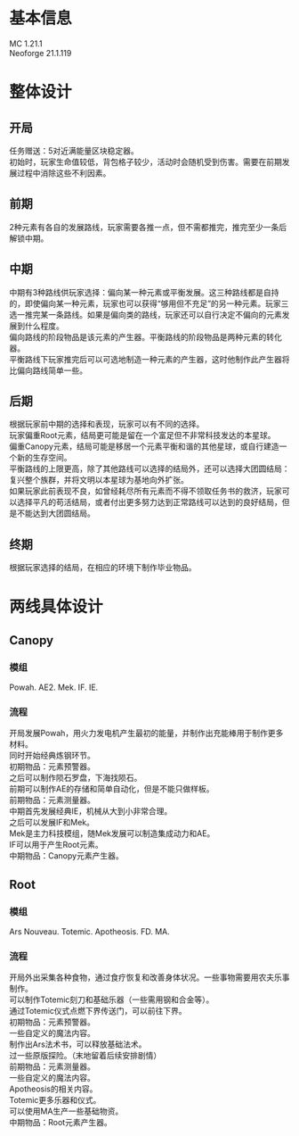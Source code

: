 # 基本信息
MC 1.21.1  
Neoforge 21.1.119  
# 整体设计
## 开局
任务赠送：5对近满能量区块稳定器。  
初始时，玩家生命值较低，背包格子较少，活动时会随机受到伤害。需要在前期发展过程中消除这些不利因素。  
## 前期
2种元素有各自的发展路线，玩家需要各推一点，但不需都推完，推完至少一条后解锁中期。  
## 中期
中期有3种路线供玩家选择：偏向某一种元素或平衡发展。这三种路线都是自持的，即使偏向某一种元素，玩家也可以获得“够用但不充足”的另一种元素。玩家三选一推完某一条路线。如果是偏向类的路线，玩家还可以自行决定不偏向的元素发展到什么程度。  
偏向路线的阶段物品是该元素的产生器。平衡路线的阶段物品是两种元素的转化器。  
平衡路线下玩家推完后可以可选地制造一种元素的产生器，这时他制作此产生器将比偏向路线简单一些。  
## 后期
根据玩家前中期的选择和表现，玩家可以有不同的选择。  
玩家偏重Root元素，结局更可能是留在一个富足但不非常科技发达的本星球。  
偏重Canopy元素，结局可能是移居一个元素平衡和谐的其他星球，或自行建造一个新的生存空间。  
平衡路线的上限更高，除了其他路线可以选择的结局外，还可以选择大团圆结局：复兴整个族群，并将文明以本星球为基地向外扩张。  
如果玩家此前表现不良，如曾经耗尽所有元素而不得不领取任务书的救济，玩家可以选择平凡的苟活结局，或者付出更多努力达到正常路线可以达到的良好结局，但是不能达到大团圆结局。
## 终期
根据玩家选择的结局，在相应的环境下制作毕业物品。  
# 两线具体设计
## Canopy
### 模组
Powah. AE2. Mek. IF. IE. 
### 流程
开局发展Powah，用火力发电机产生最初的能量，并制作出充能棒用于制作更多材料。  
同时开始经典炼钢环节。  
初期物品：元素预警器。  
之后可以制作陨石罗盘，下海找陨石。  
前期可以制作AE的存储和简单自动化，但是不能只做样板。  
前期物品：元素测量器。  
中期首先发展经典IE，机械从大到小非常合理。  
之后可以发展IF和Mek。  
Mek是主力科技模组，随Mek发展可以制造集成动力和AE。  
IF可以用于产生Root元素。  
中期物品：Canopy元素产生器。  
## Root
### 模组
Ars Nouveau. Totemic. Apotheosis. FD. MA.
### 流程
开局外出采集各种食物，通过食疗恢复和改善身体状况。一些事物需要用农夫乐事制作。  
可以制作Totemic刻刀和基础乐器（一些需用钢和合金等）。  
通过Totemic仪式点燃下界传送门，可以前往下界。  
初期物品：元素预警器。  
一些自定义的魔法内容。  
制作出Ars法术书，可以释放基础法术。  
过一些原版探险。（末地留着后续安排剧情）  
前期物品：元素测量器。  
一些自定义的魔法内容。  
Apotheosis的相关内容。  
Totemic更多乐器和仪式。  
可以使用MA生产一些基础物资。  
中期物品：Root元素产生器。  
